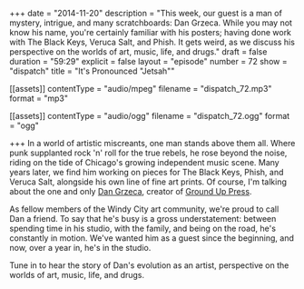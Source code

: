 +++
date = "2014-11-20"
description = "This week, our guest is a man of mystery, intrigue, and many scratchboards: Dan Grzeca. While you may not know his name, you're certainly familiar with his posters; having done work with The Black Keys, Veruca Salt, and Phish. It gets weird, as we discuss his perspective on the worlds of art, music, life, and drugs."
draft = false
duration = "59:29"
explicit = false
layout = "episode"
number = 72
show = "dispatch"
title = "It's Pronounced \"Jetsah\""

[[assets]]
  contentType = "audio/mpeg"
  filename = "dispatch_72.mp3"
  format = "mp3"

[[assets]]
  contentType = "audio/ogg"
  filename = "dispatch_72.ogg"
  format = "ogg"

+++
In a world of artistic miscreants, one man stands above them all. Where punk supplanted rock 'n' roll for the true rebels, he rose beyond the noise, riding on the tide of Chicago's growing independent music scene. Many years later, we find him working on pieces for The Black Keys, Phish, and Veruca Salt, alongside his own line of fine art prints. Of course, I'm talking about the one and only [Dan Grzeca](http://dangrzeca.com), creator of [Ground Up Press](http://groundup.bigcartel.com).

As fellow members of the Windy City art community, we're proud to call Dan a friend. To say that he's busy is a gross understatement: between spending time in his studio, with the family, and being on the road, he's constantly in motion. We've wanted him as a guest since the beginning, and now, over a year in, he's in the studio.

Tune in to hear the story of Dan's evolution as an artist, perspective on the worlds of art, music, life, and drugs.
